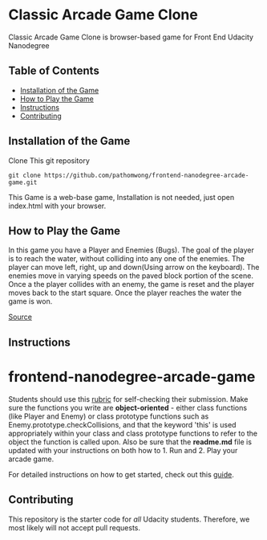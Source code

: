# Classic Arcade Game Clone

Classic Arcade Game Clone is browser-based game for Front End Udacity Nanodegree

## Table of Contents

* [Installation of the Game](#installation)
* [How to Play the Game](#howtoplay)
* [Instructions](#instructions)
* [Contributing](#contributing)

## <a name="installation">Installation of the Game
  Clone This git repository
  ```
  git clone https://github.com/pathomwong/frontend-nanodegree-arcade-game.git
  ```
  This Game is a web-base game, Installation is not needed, just open index.html with your browser.

## <a name="howtoplay"></a>How to Play the Game
  In this game you have a Player and Enemies (Bugs). The goal of the player is to reach the water, without colliding into any one of the enemies. The player can move left, right, up and down(Using arrow on the keyboard). The enemies move in varying speeds on the paved block portion of the scene. Once a the player collides with an enemy, the game is reset and the player moves back to the start square. Once the player reaches the water the game is won.

  [Source](https://classroom.udacity.com/nanodegrees/nd001/parts/c02fda3b-67bf-48d6-a64f-c6960e2d4d79/modules/269645859775463/lessons/2696458597239847/concepts/59a9fe1d-cab4-4256-8479-4550ce4f4cfd)

## Instructions

frontend-nanodegree-arcade-game
===============================

Students should use this [rubric](https://review.udacity.com/#!/projects/2696458597/rubric) for self-checking their submission. Make sure the functions you write are **object-oriented** - either class functions (like Player and Enemy) or class prototype functions such as Enemy.prototype.checkCollisions, and that the keyword 'this' is used appropriately within your class and class prototype functions to refer to the object the function is called upon. Also be sure that the **readme.md** file is updated with your instructions on both how to 1. Run and 2. Play your arcade game.

For detailed instructions on how to get started, check out this [guide](https://docs.google.com/document/d/1v01aScPjSWCCWQLIpFqvg3-vXLH2e8_SZQKC8jNO0Dc/pub?embedded=true).

## Contributing

This repository is the starter code for _all_ Udacity students. Therefore, we most likely will not accept pull requests.
